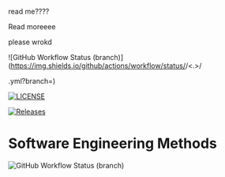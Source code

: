 read me????

Read moreeee

please wrokd

![GitHub Workflow Status (branch)](https://img.shields.io/github/actions/workflow/status/<AbbieAirlie>/<.>/<main>.yml?branch=<master branch>)

[![LICENSE](https://img.shields.io/github/license/<AbbieAirlie>/sem.svg?style=flat-square)](https://github.com/<AbbieAirlie>/sem/blob/master/LICENSE)

[![Releases](https://img.shields.io/github/release/<AbbieAirlie>/sem/all.svg?style=flat-square)](https://github.com/<AbbieAirlie>/sem/releases)

# Software Engineering Methods
![GitHub Workflow Status (branch)](https://img.shields.io/github/actions/workflow/status/<AbbieAirlie>/<.>/<main>.yml?branch=<branch>)